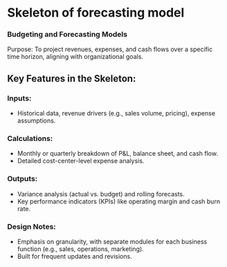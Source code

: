 # Skeleton of forecasting model 

### Budgeting and Forecasting Models
Purpose: To project revenues, expenses, and cash flows over a specific time horizon, aligning with organizational goals.

## Key Features in the Skeleton:

### Inputs:
- Historical data, revenue drivers (e.g., sales volume, pricing), expense assumptions.
### Calculations:
- Monthly or quarterly breakdown of P&L, balance sheet, and cash flow.
- Detailed cost-center-level expense analysis.
### Outputs:
- Variance analysis (actual vs. budget) and rolling forecasts.
- Key performance indicators (KPIs) like operating margin and cash burn rate.
### Design Notes:
- Emphasis on granularity, with separate modules for each business function (e.g., sales, operations, marketing).
- Built for frequent updates and revisions.
